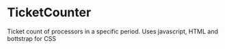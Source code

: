 # TicketCounter
Ticket count of processors in a specific period. Uses javascript, HTML and bottstrap for CSS
